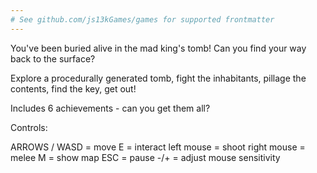 ```yaml
---
# See github.com/js13kGames/games for supported frontmatter
---
```

You've been buried alive in the mad king's tomb! Can you find your way back to the surface?

Explore a procedurally generated tomb, fight the inhabitants, pillage the contents, find the key, get out!

Includes 6 achievements - can you get them all?

Controls:

ARROWS / WASD = move
E = interact
left mouse = shoot
right mouse = melee
M = show map
ESC = pause
-/+ = adjust mouse sensitivity